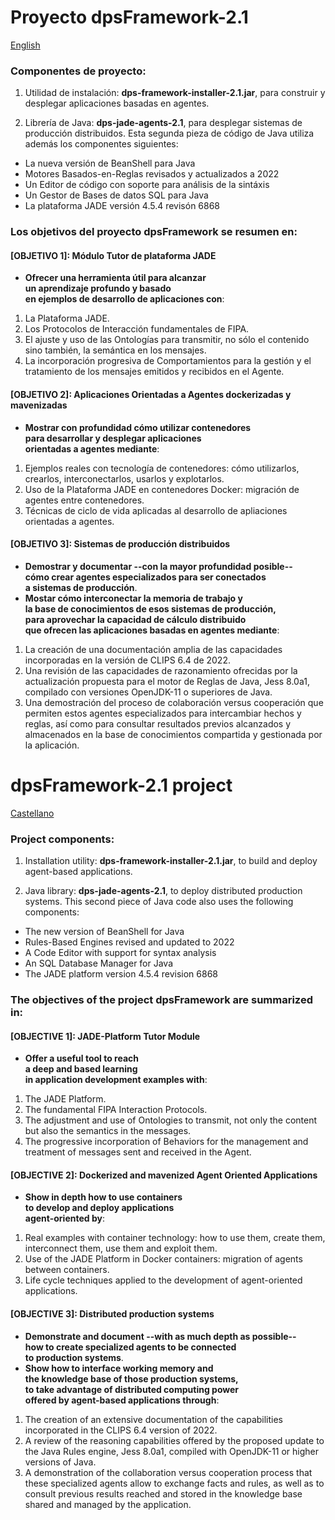 # Proyecto dpsFramework-2.1
[English](https://github.com/dpsframework/dpsFrameworkBuilder-2.1#dpsframework-21-project)

### Componentes de proyecto:

1. Utilidad de instalación: **dps-framework-installer-2.1.jar**, para construir y desplegar aplicaciones basadas en agentes. 

2. Librería de Java: **dps-jade-agents-2.1**, para desplegar sistemas de producción distribuidos. Esta segunda pieza de código de Java utiliza además los componentes siguientes: 

- La nueva versión de BeanShell para Java
- Motores Basados-en-Reglas revisados y actualizados a 2022
- Un Editor de código con soporte para análisis de la sintáxis
- Un Gestor de Bases de datos SQL para Java
- La plataforma JADE versión 4.5.4 revisón 6868

 

### Los objetivos del proyecto **dpsFramework** se resumen en:

#### **[OBJETIVO 1]: Módulo Tutor de plataforma JADE**

- **Ofrecer una herramienta útil para alcanzar <br>
un aprendizaje profundo y basado <br>
en ejemplos de desarrollo de aplicaciones con**:

1. La Plataforma JADE.
1. Los Protocolos de Interacción fundamentales de FIPA.
1. El ajuste y uso de las Ontologías para transmitir, no sólo el contenido sino también, la semántica en los mensajes.
1. La incorporación progresiva de Comportamientos para la gestión y el tratamiento de los mensajes emitidos y recibidos en el Agente.

####  **[OBJETIVO 2]: Aplicaciones Orientadas a Agentes dockerizadas y mavenizadas** 

- **Mostrar con profundidad cómo utilizar contenedores <br>
para desarrollar y desplegar aplicaciones <br>
orientadas a agentes mediante**: 

1. Ejemplos reales con tecnología de contenedores: cómo utilizarlos, crearlos, interconectarlos, usarlos y explotarlos.
1. Uso de la Plataforma JADE en contenedores Docker: migración de agentes entre contenedores.
1. Técnicas de ciclo de vida aplicadas al desarrollo de apliaciones orientadas a agentes.


####   **[OBJETIVO 3]: Sistemas de producción distribuidos** 

- **Demostrar y documentar --con la mayor profundidad posible-- <br>
cómo crear agentes especializados para ser conectados <br>
a sistemas de producción**.
- **Mostar cómo interconectar la memoria de trabajo y <br>
la base de conocimientos de esos sistemas de producción, <br>
para aprovechar la capacidad de cálculo distribuido <br>
que ofrecen las aplicaciones basadas en agentes mediante**: 

1. La creación de una documentación amplia de las capacidades incorporadas en la versión de CLIPS 6.4 de 2022.
1. Una revisión de las capacidades de razonamiento ofrecidas por la actualización propuesta para el motor de Reglas de Java, Jess 8.0a1, compilado con versiones OpenJDK-11 o superiores de Java.
1. Una demostración del proceso de colaboración versus cooperación que permiten estos agentes especializados para intercambiar hechos y reglas, así como para consultar resultados previos alcanzados y almacenados en la base de conocimientos compartida y gestionada por la aplicación.
 
# dpsFramework-2.1 ​​project
[Castellano](https://github.com/dpsframework/dpsFrameworkBuilder-2.1#proyecto-dpsframework-21)

### Project components:

1. Installation utility: **dps-framework-installer-2.1.jar**, to build and deploy agent-based applications.

2. Java library: **dps-jade-agents-2.1**, to deploy distributed production systems. This second piece of Java code also uses the following components:

- The new version of BeanShell for Java
- Rules-Based Engines revised and updated to 2022
- A Code Editor with support for syntax analysis
- An SQL Database Manager for Java
- The JADE platform version 4.5.4 revision 6868

### The objectives of the project **dpsFramework** are summarized in:

#### **[OBJECTIVE 1]: JADE-Platform Tutor Module**

- **Offer a useful tool to reach <br>
a deep and based learning <br>
in application development examples with**:

1. The JADE Platform.
1. The fundamental FIPA Interaction Protocols.
1. The adjustment and use of Ontologies to transmit, not only the content but also the semantics in the messages.
1. The progressive incorporation of Behaviors for the management and treatment of messages sent and received in the Agent.

#### **[OBJECTIVE 2]: Dockerized and mavenized Agent Oriented Applications**

- **Show in depth how to use containers <br>
to develop and deploy applications <br>
agent-oriented by**:

1. Real examples with container technology: how to use them, create them, interconnect them, use them and exploit them.
1. Use of the JADE Platform in Docker containers: migration of agents between containers.
1. Life cycle techniques applied to the development of agent-oriented applications.


#### **[OBJECTIVE 3]: Distributed production systems**

- **Demonstrate and document --with as much depth as possible-- <br>
how to create specialized agents to be connected <br>
to production systems**.
- **Show how to interface working memory and <br>
the knowledge base of those production systems, <br>
to take advantage of distributed computing power <br>
offered by agent-based applications through**:

1. The creation of an extensive documentation of the capabilities incorporated in the CLIPS 6.4 version of 2022.
1. A review of the reasoning capabilities offered by the proposed update to the Java Rules engine, Jess 8.0a1, compiled with OpenJDK-11 or higher versions of Java.
1. A demonstration of the collaboration versus cooperation process that these specialized agents allow to exchange facts and rules, as well as to consult previous results reached and stored in the knowledge base shared and managed by the application.
